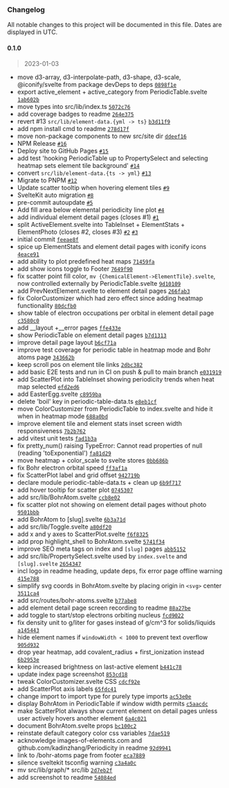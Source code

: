 ### Changelog

All notable changes to this project will be documented in this file. Dates are displayed in UTC.

<!-- auto-changelog-above -->

#### 0.1.0

> 2023-01-03

- move d3-array, d3-interpolate-path, d3-shape, d3-scale, @iconify/svelte from package devDeps to deps [`0898f1e`](https://github.com/janosh/sveriodic-table/commit/0898f1e3c2012cc012d751ea48dde4429e7c1666)
- export active_element + active_category from PeriodicTable.svelte [`1ab602b`](https://github.com/janosh/sveriodic-table/commit/1ab602b26ceaf876a8683ba70d2a238dfc3652fc)
- move types into src/lib/index.ts [`5072c76`](https://github.com/janosh/sveriodic-table/commit/5072c76003b3942b1ebcb6f7aee473cf1381c3e7)
- add coverage badges to readme [`264e375`](https://github.com/janosh/sveriodic-table/commit/264e375614f0e4b84dc2d17c5d574c630478b1b2)
- revert #13 `src/lib/element-data.{yml -> ts}` [`b3d11f9`](https://github.com/janosh/sveriodic-table/commit/b3d11f9218dca5a3a6b48d5387f735065e222e45)
- add npm install cmd to readme [`278d17f`](https://github.com/janosh/sveriodic-table/commit/278d17f6323dc8051158c256446dc2872cade6ba)
- move non-package components to new src/site dir [`ddeef16`](https://github.com/janosh/sveriodic-table/commit/ddeef16a26ae44e4d3fa997f8fa6b76eaee284de)
- NPM Release [`#16`](https://github.com/janosh/sveriodic-table/pull/16)
- Deploy site to GitHub Pages [`#15`](https://github.com/janosh/sveriodic-table/pull/15)
- add test 'hooking PeriodicTable up to PropertySelect and selecting heatmap sets element tile background' [`#14`](https://github.com/janosh/sveriodic-table/pull/14)
- convert `src/lib/element-data.{ts -> yml}` [`#13`](https://github.com/janosh/sveriodic-table/pull/13)
- Migrate to PNPM [`#12`](https://github.com/janosh/sveriodic-table/pull/12)
- Update scatter tooltip when hovering element tiles [`#9`](https://github.com/janosh/sveriodic-table/pull/9)
- SvelteKit auto migration [`#8`](https://github.com/janosh/sveriodic-table/pull/8)
- pre-commit autoupdate [`#5`](https://github.com/janosh/sveriodic-table/pull/5)
- Add fill area below elemental periodicity line plot [`#4`](https://github.com/janosh/sveriodic-table/pull/4)
- add individual element detail pages (closes #1) [`#1`](https://github.com/janosh/sveriodic-table/issues/1)
- split ActiveElement.svelte into TableInset + ElementStats + ElementPhoto (closes #2, closes #3) [`#2`](https://github.com/janosh/sveriodic-table/issues/2) [`#3`](https://github.com/janosh/sveriodic-table/issues/3)
- initial commit [`feeae8f`](https://github.com/janosh/sveriodic-table/commit/feeae8f84678316b408a1bf4f3bfc269901a73b9)
- spice up ElementStats and element detail pages with iconify icons [`4eace91`](https://github.com/janosh/sveriodic-table/commit/4eace919af8b49ec44b261892a3df5cc6cf3db2b)
- add ability to plot predefined heat maps [`71459fa`](https://github.com/janosh/sveriodic-table/commit/71459fab6283acda6d11a552896d252aa4683fb0)
- add show icons toggle to Footer [`7649f90`](https://github.com/janosh/sveriodic-table/commit/7649f9074e41b2906224ddeb14015f59961d535a)
- fix scatter point fill color, `mv {ChemicalElement->ElementTile}.svelte`, now controlled externally by PeriodicTable.svelte [`9d10109`](https://github.com/janosh/sveriodic-table/commit/9d10109ffec04d2b4c5a58fb37c9920fda6712aa)
- add PrevNextElement.svelte to element detail pages [`266fab3`](https://github.com/janosh/sveriodic-table/commit/266fab336c5e4f9abc46d611647435ae6181c03f)
- fix ColorCustomizer which had zero effect since adding heatmap functionality [`80dcfb0`](https://github.com/janosh/sveriodic-table/commit/80dcfb0d52d9acbdbaf69ea6b23b5fd57d8891c5)
- show table of electron occupations per orbital in element detail page [`c3580c0`](https://github.com/janosh/sveriodic-table/commit/c3580c00030bad268b7701e500278ab0dfb0dc45)
- add __layout +__error pages [`ffe433e`](https://github.com/janosh/sveriodic-table/commit/ffe433ec30acc29acffe194afbf9e3d86ec1ddd1)
- show PeriodicTable on element detail pages [`b7d1313`](https://github.com/janosh/sveriodic-table/commit/b7d1313a3233e4fe2989906a583e8a5c1a808b8b)
- improve detail page layout [`b6cf71a`](https://github.com/janosh/sveriodic-table/commit/b6cf71af4c0418955253ca23ca1bd89db49942c3)
- improve test coverage for periodic table in heatmap mode and Bohr atoms page [`343662b`](https://github.com/janosh/sveriodic-table/commit/343662b7a8dfd40b7dfc59f34c2a623e2d7367ee)
- keep scroll pos on element tile links [`2dbc382`](https://github.com/janosh/sveriodic-table/commit/2dbc38207ad4b1acbdb6b7dbc54df045e160179b)
- add basic E2E tests and run in CI on push & pull to main branch [`e031919`](https://github.com/janosh/sveriodic-table/commit/e03191935775c4853091220624773942835edfc3)
- add ScatterPlot into TableInset showing periodicity trends when heat map selected [`efd2ed6`](https://github.com/janosh/sveriodic-table/commit/efd2ed6f1705c2ae92d7dbcf18ad0b9a560a52c9)
- add EasterEgg.svelte [`c8959ba`](https://github.com/janosh/sveriodic-table/commit/c8959badde4b777f83f01dbf941c5a3086a1c5b7)
- delete 'boil' key in periodic-table-data.ts [`e8eb1cf`](https://github.com/janosh/sveriodic-table/commit/e8eb1cf846beced5c86990afffcefa7c2047dc7a)
- move ColorCustomizer from PeriodicTable to index.svelte and hide it when in heatmap mode [`688a0bd`](https://github.com/janosh/sveriodic-table/commit/688a0bd3650d89f8f92b76488c1bbc80da64881d)
- improve element tile and element stats inset screen width responsiveness [`7b2b762`](https://github.com/janosh/sveriodic-table/commit/7b2b7628d132a27bf3fcd8a581c7156b6695f016)
- add vitest unit tests [`fad1b3a`](https://github.com/janosh/sveriodic-table/commit/fad1b3a90176bdb5ffd45168adc81f943fd2dbb8)
- fix pretty_num() raising TypeError: Cannot read properties of null (reading 'toExponential') [`fa81d29`](https://github.com/janosh/sveriodic-table/commit/fa81d2977296d1a9159b5873e1079cb8f5138b77)
- move heatmap + color_scale to svelte stores [`0bb686b`](https://github.com/janosh/sveriodic-table/commit/0bb686b05399d63829ec27d57ff7b95b1f7ef790)
- fix Bohr electron orbital speed [`ff3af1a`](https://github.com/janosh/sveriodic-table/commit/ff3af1af12ef9d6c67fb673cd048028ea424317e)
- fix ScatterPlot label and grid offset [`942719b`](https://github.com/janosh/sveriodic-table/commit/942719b2e7f3f896406e909f93cc57a4eca9cc3a)
- declare module periodic-table-data.ts + clean up [`6b9f717`](https://github.com/janosh/sveriodic-table/commit/6b9f7178246a9aee0c02c6abe634811eb95f6650)
- add hover tooltip for scatter plot [`0745307`](https://github.com/janosh/sveriodic-table/commit/07453070fdd77862279adeede2fead33fd3372bf)
- add src/lib/BohrAtom.svelte [`ccb8e02`](https://github.com/janosh/sveriodic-table/commit/ccb8e020704884c30c813cb1ef05ba1ec81cf589)
- fix scatter plot not showing on element detail pages without photo [`9501bbb`](https://github.com/janosh/sveriodic-table/commit/9501bbbfe2f24541e4a8db3ab7192702653744d7)
- add BohrAtom to [slug].svelte [`6b3a71d`](https://github.com/janosh/sveriodic-table/commit/6b3a71d1ad675252f1df926618a4186d0d9b0fc2)
- add src/lib/Toggle.svelte [`a80df20`](https://github.com/janosh/sveriodic-table/commit/a80df20d7007fb66f5fe1b4e04e2cd2e9ee4264c)
- add x and y axes to ScatterPlot.svelte [`f6f8325`](https://github.com/janosh/sveriodic-table/commit/f6f8325d1d9f76861df0c53ea832a3833762284c)
- add prop highlight_shell to BohrAtom.svelte [`5741f34`](https://github.com/janosh/sveriodic-table/commit/5741f348c12339e613a91aa035d5ca961d75f141)
- improve SEO meta tags on index and `[slug]` pages [`abb5152`](https://github.com/janosh/sveriodic-table/commit/abb515269ef6e0da5b2e8d7962b14da711242551)
- add src/lib/PropertySelect.svelte used by `index.svelte` and `[slug].svelte` [`2654347`](https://github.com/janosh/sveriodic-table/commit/2654347ebfe27ba9bac11e04dc8e3ad7c6371d53)
- incl logo in readme heading, update deps, fix error page offline warning [`415e788`](https://github.com/janosh/sveriodic-table/commit/415e788d62d2e770d961cedb6f8e2f82ae9c72e9)
- simplify svg coords in BohrAtom.svelte by placing origin in `<svg>` center [`3511ca4`](https://github.com/janosh/sveriodic-table/commit/3511ca445975f2f9654a4d02eba9c05cf1ca94f7)
- add src/routes/bohr-atoms.svelte [`b77abe8`](https://github.com/janosh/sveriodic-table/commit/b77abe868e9c4fe62831c19380ffb5158b1a0f92)
- add element detail page screen recording to readme [`88a27be`](https://github.com/janosh/sveriodic-table/commit/88a27bebb8deda53ed75724622b1c3ab231a1c2b)
- add toggle to start/stop electrons orbiting nucleus [`fcd9022`](https://github.com/janosh/sveriodic-table/commit/fcd9022ceea8e8ed18a2a5633fd6a8fac41e2b87)
- fix density unit to g/liter for gases instead of g/cm^3 for solids/liquids [`a145443`](https://github.com/janosh/sveriodic-table/commit/a145443a69c3ab1e4c42902f440308f506df3ce3)
- hide element names if `windowWidth < 1000` to prevent text overflow [`905d932`](https://github.com/janosh/sveriodic-table/commit/905d93221059708eb9e77b8cbbd4d8342c497140)
- drop year heatmap, add covalent_radius + first_ionization instead [`6b2953e`](https://github.com/janosh/sveriodic-table/commit/6b2953e049a340c830ef0a8e2b7a70595824f88c)
- keep increased brightness on last-active element [`b441c78`](https://github.com/janosh/sveriodic-table/commit/b441c78fef0f2015038b06716619a48af9fccda3)
- update index page screenshot [`853cd18`](https://github.com/janosh/sveriodic-table/commit/853cd181bc16fa61dc67062f265ed272cc3c2e86)
- tweak ColorCustomizer.svelte CSS [`cdcf92e`](https://github.com/janosh/sveriodic-table/commit/cdcf92e405a50417a416d18b534292a4bdd8dfa7)
- add ScatterPlot axis labels [`65fdc41`](https://github.com/janosh/sveriodic-table/commit/65fdc41b36ee1aa0666a180f925fcd592451101f)
- change import to import type for purely type imports [`ac53e0e`](https://github.com/janosh/sveriodic-table/commit/ac53e0e1d172e69e506cb9de0a593ac9021b5d3f)
- display BohrAtom in PeriodicTable if window width permits [`c5aacdc`](https://github.com/janosh/sveriodic-table/commit/c5aacdc100e3aaf8e69eced79046ca5f400eefc0)
- make ScatterPlot always show current element on detail pages unless user actively hovers another element [`6a4c021`](https://github.com/janosh/sveriodic-table/commit/6a4c021e6c53a6a815d22a97b679680e3d17c8c1)
- document BohrAtom.svelte props [`bc100c2`](https://github.com/janosh/sveriodic-table/commit/bc100c221961f312641c1ba4f959b6aff3bff96c)
- reinstate default category color css variables [`7dae519`](https://github.com/janosh/sveriodic-table/commit/7dae519f6e4b155945699a40482564f755372840)
- acknowledge images-of-elements.com and github.com/kadinzhang/Periodicity in readme [`92d9941`](https://github.com/janosh/sveriodic-table/commit/92d9941b1d274bf9a827399532a32aa2d40071df)
- link to /bohr-atoms page from footer [`eca7889`](https://github.com/janosh/sveriodic-table/commit/eca7889d304203b39de0207bdcbf9a70efa5839a)
- silence sveltekit tsconfig warning [`c3a4a0c`](https://github.com/janosh/sveriodic-table/commit/c3a4a0c5e8072c896dfa0f576a8ee3ed400a55b5)
- mv src/lib/graph/* src/lib [`2d7eb2f`](https://github.com/janosh/sveriodic-table/commit/2d7eb2f64e13034b3dfca3e504259be37871028d)
- add screenshot to readme [`54084ed`](https://github.com/janosh/sveriodic-table/commit/54084ed70ddb1de81a1800dbd02f30af4a30ea2f)
